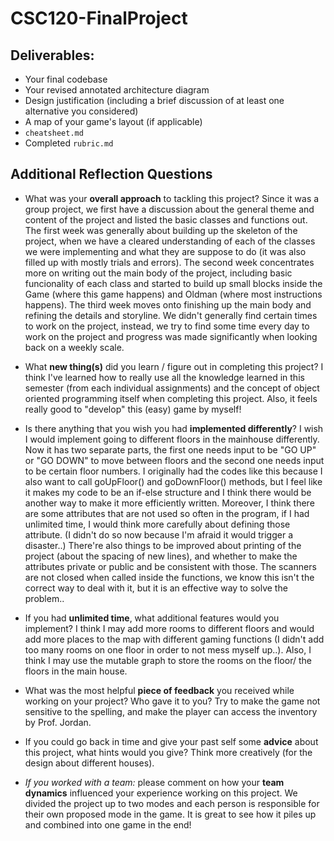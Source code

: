# CSC120-FinalProject

## Deliverables:
 - Your final codebase
 - Your revised annotated architecture diagram
 - Design justification (including a brief discussion of at least one alternative you considered)
 - A map of your game's layout (if applicable)
 - `cheatsheet.md`
 - Completed `rubric.md`
  
## Additional Reflection Questions
 - What was your **overall approach** to tackling this project?
Since it was a group project, we first have a discussion about the general theme and content of the project and listed the basic classes and functions out. The first week was generally about building up the skeleton of the project, when we have a cleared understanding of each of the classes we were implementing and what they are suppose to do (it was also filled up with mostly trials and errors). The second week concentrates more on writing out the main body of the project, including basic funcionality of each class and started to build up small blocks inside the Game (where this game happens) and Oldman (where most instructions happens). The third week moves onto finishing up the main body and refining the details and storyline. We didn't generally find certain times to work on the project, instead, we try to find some time every day to work on the project and progress was made significantly when looking back on a weekly scale.

 - What **new thing(s)** did you learn / figure out in completing this project?
 I think I've learned how to really use all the knowledge learned in this semester (from each individual assignments) and the concept of object oriented programming itself when completing this project. Also, it feels really good to "develop" this (easy) game by myself!

 - Is there anything that you wish you had **implemented differently**?
 I wish I would implement going to different floors in the mainhouse differently. Now it has two separate parts, the first one needs input to be "GO UP" or "GO DOWN" to move between floors and the second one needs input to be certain floor numbers. I originally had the codes like this because I also want to call goUpFloor() and goDownFloor() methods, but I feel like it makes my code to be an if-else structure and I think there would be another way to make it more efficiently written. Moreover, I think there are some attributes that are not used so often in the program, if I had unlimited time, I would think more carefully about defining those attribute. (I didn't do so now because I'm afraid it would trigger a disaster..) There're also things to be improved about printing of the project (about the spacing of new lines), and whether to make the attributes private or public and be consistent with those. The scanners are not closed when called inside the functions, we know this isn't the correct way to deal with it, but it is an effective way to solve the problem..

 - If you had **unlimited time**, what additional features would you implement?
 I think I may add more rooms to different floors and would add more places to the map with different gaming functions (I didn't add too many rooms on one floor in order to not mess myself up..). Also, I think I may use the mutable graph to store the rooms on the floor/ the floors in the main house.

 - What was the most helpful **piece of feedback** you received while working on your project? Who gave it to you?
 Try to make the game not sensitive to the spelling, and make the player can access the inventory by Prof. Jordan.

 - If you could go back in time and give your past self some **advice** about this project, what hints would you give?
 Think more creatively (for the design about different houses).

 - _If you worked with a team:_ please comment on how your **team dynamics** influenced your experience working on this project.
 We divided the project up to two modes and each person is responsible for their own proposed mode in the game. It is great to see how it piles up and combined into one game in the end!